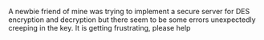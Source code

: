 A newbie friend of mine was trying to implement a secure server
for DES encryption and decryption but there seem to be some errors
unexpectedly creeping in the key. It is getting frustrating, please help
